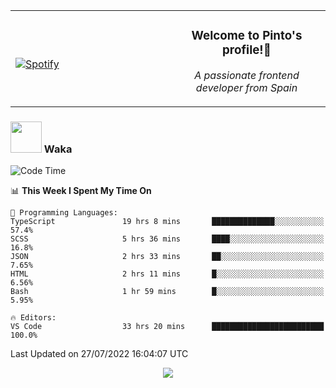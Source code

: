 <table width="100%" align="center"> 
  <tr>
  <td width="50%">
      
&nbsp; <br> [![Spotify](https://novatorem-zeta-rust.vercel.app/api/spotify)](https://open.spotify.com/user/novatorem-zeta-rust)

  </td>
  <td width="50%">
    <h3 align="center">Welcome to Pinto's profile!👋</h3>
    <p align="center"><em>A passionate frontend developer from Spain</em></p>
  </td>
  </table>

### <img src="https://media.giphy.com/media/VgCDAzcKvsR6OM0uWg/giphy.gif" width="50"> Waka

  <!--START_SECTION:waka-->
![Code Time](http://img.shields.io/badge/Code%20Time-715%20hrs%203%20mins-blue)

📊 **This Week I Spent My Time On** 

```text
💬 Programming Languages: 
TypeScript               19 hrs 8 mins       ██████████████░░░░░░░░░░░   57.4% 
SCSS                     5 hrs 36 mins       ████░░░░░░░░░░░░░░░░░░░░░   16.8% 
JSON                     2 hrs 33 mins       ██░░░░░░░░░░░░░░░░░░░░░░░   7.65% 
HTML                     2 hrs 11 mins       █░░░░░░░░░░░░░░░░░░░░░░░░   6.56% 
Bash                     1 hr 59 mins        █░░░░░░░░░░░░░░░░░░░░░░░░   5.95%

🔥 Editors: 
VS Code                  33 hrs 20 mins      █████████████████████████   100.0%

```


 Last Updated on 27/07/2022 16:04:07 UTC
<!--END_SECTION:waka-->

<div align="center">
<img src="https://github-readme-stats-gilt-tau.vercel.app/api/top-langs/?username=pinto-hub&layout=compact&theme=dracula" />
</div>

